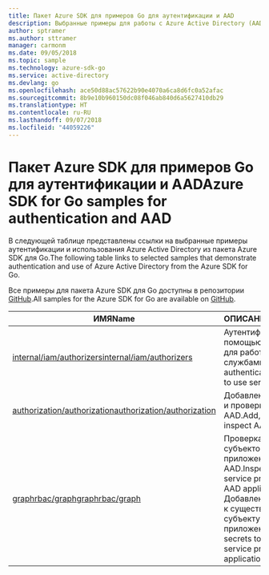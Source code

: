 ```yaml
---
title: Пакет Azure SDK для примеров Go для аутентификации и AAD
description: Выбранные примеры для работы с Azure Active Directory (AAD) и аутентификацией с помощью пакета Azure SDK для Go.
author: sptramer
ms.author: sttramer
manager: carmonm
ms.date: 09/05/2018
ms.topic: sample
ms.technology: azure-sdk-go
ms.service: active-directory
ms.devlang: go
ms.openlocfilehash: ace50d88ac57622b90e4070a6ca8d6fc0a52afac
ms.sourcegitcommit: 8b9e10b960150dc08f046ab840d6a5627410db29
ms.translationtype: HT
ms.contentlocale: ru-RU
ms.lasthandoff: 09/07/2018
ms.locfileid: "44059226"
---
```

# <a name="azure-sdk-for-go-samples-for-authentication-and-aad"></a><span data-ttu-id="54e36-103">Пакет Azure SDK для примеров Go для аутентификации и AAD</span><span class="sxs-lookup"><span data-stu-id="54e36-103">Azure SDK for Go samples for authentication and AAD</span></span>

<span data-ttu-id="54e36-104">В следующей таблице представлены ссылки на выбранные примеры аутентификации и использования Azure Active Directory из пакета Azure SDK для Go.</span><span class="sxs-lookup"><span data-stu-id="54e36-104">The following table links to selected samples that demonstrate authentication and use of Azure Active Directory from the Azure SDK for Go.</span></span>

<span data-ttu-id="54e36-105">Все примеры для пакета Azure SDK для Go доступны в репозитории [GitHub](https://github.com/Azure-Samples/azure-sdk-for-go-samples).</span><span class="sxs-lookup"><span data-stu-id="54e36-105">All samples for the Azure SDK for Go are available on [GitHub](https://github.com/Azure-Samples/azure-sdk-for-go-samples).</span></span>

| <span data-ttu-id="54e36-106">ИМЯ</span><span class="sxs-lookup"><span data-stu-id="54e36-106">Name</span></span> | <span data-ttu-id="54e36-107">ОПИСАНИЕ</span><span class="sxs-lookup"><span data-stu-id="54e36-107">Description</span></span> |
|------|-------------|
| [<span data-ttu-id="54e36-108">internal/iam/authorizers</span><span class="sxs-lookup"><span data-stu-id="54e36-108">internal/iam/authorizers</span></span>](https://github.com/Azure-Samples/azure-sdk-for-go-samples/blob/master/internal/iam/authorizers.go) | <span data-ttu-id="54e36-109">Аутентификация с помощью служб Azure для работы со службами.</span><span class="sxs-lookup"><span data-stu-id="54e36-109">How to authenticate with Azure to use services.</span></span> |
| [<span data-ttu-id="54e36-110">authorization/authorization</span><span class="sxs-lookup"><span data-stu-id="54e36-110">authorization/authorization</span></span>](https://github.com/Azure-Samples/azure-sdk-for-go-samples/blob/master/authorization/authorization.go) | <span data-ttu-id="54e36-111">Добавление, удаление и проверка ролей AAD.</span><span class="sxs-lookup"><span data-stu-id="54e36-111">Add, remove, and inspect AAD roles.</span></span> |
| [<span data-ttu-id="54e36-112">graphrbac/graph</span><span class="sxs-lookup"><span data-stu-id="54e36-112">graphrbac/graph</span></span>](https://github.com/Azure-Samples/azure-sdk-for-go-samples/blob/master/graphrbac/graph.go) | <span data-ttu-id="54e36-113">Проверка и создание субъектов-служб и приложений AAD.</span><span class="sxs-lookup"><span data-stu-id="54e36-113">Inspect and create service principals and AAD applications.</span></span> <span data-ttu-id="54e36-114">Добавление секретов к существующему субъекту-службе или приложению.</span><span class="sxs-lookup"><span data-stu-id="54e36-114">Add secrets to an existing service principal or application.</span></span> |
